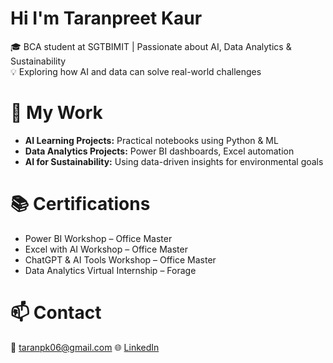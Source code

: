 # Hi I'm Taranpreet Kaur
🎓 BCA student at SGTBIMIT | Passionate about AI, Data Analytics & Sustainability  
💡 Exploring how AI and data can solve real-world challenges  

# 🔬 My Work
- **AI Learning Projects:** Practical notebooks using Python & ML  
- **Data Analytics Projects:** Power BI dashboards, Excel automation  
- **AI for Sustainability:** Using data-driven insights for environmental goals  

# 📚 Certifications
- Power BI Workshop – Office Master  
- Excel with AI Workshop – Office Master  
- ChatGPT & AI Tools Workshop – Office Master  
- Data Analytics Virtual Internship – Forage  

# 📫 Contact
📧 taranpk06@gmail.com
🌐 [LinkedIn](www.linkedin.com/in/taranpreet-kaur-a22843291)
